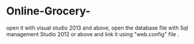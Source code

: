 # Online-Grocery-
open it with visual studio 2013 and above, 
open the database file with Sql management Studio 2012 or above 
and link it using "web.config" file .
